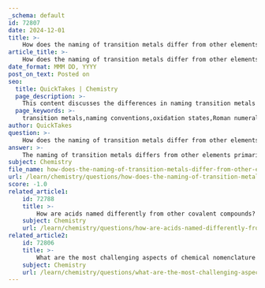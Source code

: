 ```yaml
---
_schema: default
id: 72807
date: 2024-12-01
title: >-
    How does the naming of transition metals differ from other elements?
article_title: >-
    How does the naming of transition metals differ from other elements?
date_format: MMM DD, YYYY
post_on_text: Posted on
seo:
  title: QuickTakes | Chemistry
  page_description: >-
    This content discusses the differences in naming transition metals compared to other elements, focusing on their multiple oxidation states and the specific nomenclature systems used, including Roman numerals and traditional Latin names.
  page_keywords: >-
    transition metals,naming conventions,oxidation states,Roman numerals,Latin names,coordination complexes,chemical nomenclature
author: QuickTakes
question: >-
    How does the naming of transition metals differ from other elements?
answer: >-
    The naming of transition metals differs from other elements primarily due to their ability to form multiple oxidation states, which necessitates a more specific nomenclature system. Here are the key differences:\n\n1. **Multiple Oxidation States**: Transition metals can form more than one cation with different ionic charges. For example, iron can exist as Fe²⁺ (iron (II)) and Fe³⁺ (iron (III)). This is in contrast to main group metals, which typically have a single oxidation state.\n\n2. **Use of Roman Numerals**: To indicate the charge of a transition metal cation, the IUPAC naming system incorporates Roman numerals in parentheses after the name of the metal. For instance, the cation Fe²⁺ is named "iron (II) ion," while Fe³⁺ is named "iron (III) ion." This practice helps to eliminate ambiguity regarding the oxidation state of the metal.\n\n3. **Latin Names for Charges**: In addition to the Roman numeral system, some transition metals have traditional Latin names that reflect their oxidation states. The lower charge is often indicated with the suffix "-ous" and the higher charge with "-ic." For example, Cu⁺ is referred to as "cuprous" and Cu²⁺ as "cupric."\n\n4. **Complex Ion Naming**: When transition metals form coordination complexes, the naming conventions become more complex. The name of the ligand is placed before the name of the metal, which is followed by its oxidation state in Roman numerals. For example, in the complex ion [Co(NH₃)₆]³⁺, the name would be "hexamminecobalt(III)."\n\nThese differences highlight the unique characteristics of transition metals and the need for a more detailed naming system to accurately convey their chemical behavior.
subject: Chemistry
file_name: how-does-the-naming-of-transition-metals-differ-from-other-elements.md
url: /learn/chemistry/questions/how-does-the-naming-of-transition-metals-differ-from-other-elements
score: -1.0
related_article1:
    id: 72788
    title: >-
        How are acids named differently from other covalent compounds?
    subject: Chemistry
    url: /learn/chemistry/questions/how-are-acids-named-differently-from-other-covalent-compounds
related_article2:
    id: 72806
    title: >-
        What are the most challenging aspects of chemical nomenclature for students?
    subject: Chemistry
    url: /learn/chemistry/questions/what-are-the-most-challenging-aspects-of-chemical-nomenclature-for-students
---
```


&nbsp;